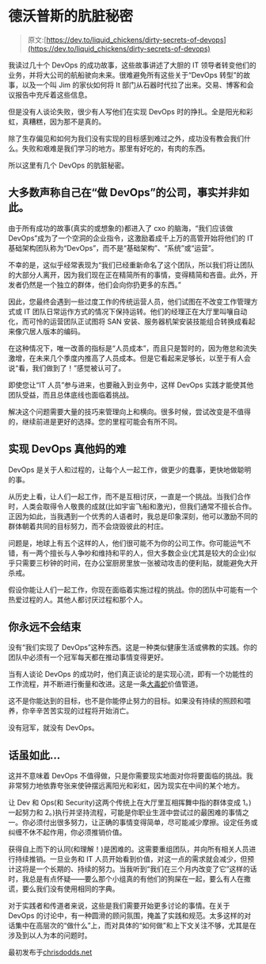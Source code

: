 # 德沃普斯的肮脏秘密

> 原文:[https://dev.to/liquid_chickens/dirty-secrets-of-devops](https://dev.to/liquid_chickens/dirty-secrets-of-devops)

我读过几十个 DevOps 的成功故事，这些故事讲述了大胆的 IT 领导者转变他们的业务，并将大公司的航船驶向未来。很难避免所有这些关于“DevOps 转型”的故事，以及一个叫 Jim 的家伙如何将 It 部门从石器时代拉了出来。交易、博客和会议报告中充斥着这些信息。

但是没有人谈论失败，很少有人写他们在实现 DevOps 时的挣扎。全是阳光和彩虹，真糟糕，因为那不是真的。

除了生存偏见和如何为我们没有实现的目标感到难过之外，成功没有教会我们什么。失败和艰难是我们学习的地方。那里有好吃的，有肉的东西。

所以这里有几个 DevOps 的肮脏秘密。

## 大多数声称自己在“做 DevOps”的公司，事实并非如此。

由于所有成功的故事(真实的或想象的)都进入了 cxo 的脑海，“我们应该做 DevOps”成为了一个空洞的企业指令，这激励着成千上万的高管开始将他们的 IT 基础架构团队称为“DevOps”，而不是“基础架构”、“系统”或“运营”。

不幸的是，这似乎经常表现为“我们已经重新命名了这个团队，所以我们将让团队的大部分人离开，因为我们现在正在精简所有的事情，变得精简和吝啬。此外，开发者仍然是一个独立的群体，他们会向你扔更多的东西。”

因此，您最终会遇到一些过度工作的传统运营人员，他们试图在不改变工作管理方式或 IT 团队日常运作方式的情况下保持运转。他们的经理正在大厅里叫嚷自动化，而可怜的运营团队正试图将 SAN 安装、服务器机架安装技能组合转换成看起来像穴居人版本的编码。

在这种情况下，唯一改善的指标是“人员成本”，而且只是暂时的，因为倦怠和流失激增，在未来几个季度内推高了人员成本。但是它看起来足够长，以至于有人会说“看，我们做到了！”感觉被认可了。

即使您让“IT 人员”参与进来，也要融入到业务中，这样 DevOps 实践才能使其他团队受益，而且总体底线也面临着挑战。

解决这个问题需要大量的技巧来管理向上和横向。很多时候，尝试改变是不值得的，继续前进是更好的选择。您的里程可能会有所不同。

## 实现 DevOps 真他妈的难

DevOps 是关于人和过程的，让每个人一起工作，做更少的蠢事，更快地做聪明的事。

从历史上看，让人们一起工作，而不是互相讨厌，一直是一个挑战。当我们合作时，人类会取得令人敬畏的成就(比如宇宙飞船和激光)，但我们通常不擅长合作。正因为如此，当我遇到一个优秀的人语者时，我总是印象深刻，他可以激励不同的群体朝着共同的目标努力，而不会烧毁彼此的村庄。

问题是，地球上有五个这样的人，他们很可能不为你的公司工作。你可能运气不错，有一两个擅长与人争吵和维持和平的人，但大多数企业(尤其是较大的企业)似乎只需要三秒钟的时间，在办公室厨房里放一张被动攻击的便利贴，就能避免大开杀戒。

假设你能让人们一起工作，你现在面临着实施过程的挑战。你的团队中可能有一个热爱过程的人。其他人都讨厌过程和那个人。

## 你永远不会结束

没有“我们实现了 DevOps”这种东西。这是一种类似健康生活或佛教的实践。你的团队中必须有一个冠军每天都在推动事情变得更好。

当有人谈论 DevOps 的成功时，他们真正谈论的是实现心流，即有一个功能性的工作流程，并不断进行衡量和改进。这是一条[大毒蛇](https://en.wikipedia.org/wiki/Ouroboros)价值管道。

这不是你能达到的目标，也不是你能停止努力的目标。如果没有持续的照顾和喂养，你辛辛苦苦实现的过程将开始消亡。

没有冠军，就没有 DevOps。

## 话虽如此...

这并不意味着 DevOps 不值得做，只是你需要现实地面对你将要面临的挑战。我非常努力地依靠夸张来使钟摆远离阳光和彩虹，因为现实在中间的某个地方。

让 Dev 和 Ops(和 Security)这两个传统上在大厅里互相挥舞中指的群体变成 1。)一起努力和 2。)执行并坚持流程，可能是你职业生涯中尝试过的最困难的事情之一。你必须付出很多努力，让正确的事情变得简单，尽可能减少摩擦。设定任务或纠缠不休不起作用，你必须推销价值。

获得自上而下的认同(和理解！)是困难的。这需要重组团队，并向所有相关人员进行持续推销。一旦业务和 IT 人员开始看到价值，对这一点的需求就会减少，但预计这将是一个长期的、持续的努力。当我听到“我们在三个月内改变了它”这样的话时，我总是有点怀疑——要么那个小组真的有他们的狗屎在一起，要么有人在撒谎，要么我们没有使用相同的字典。

对于实践者和传道者来说，这些是我们需要开始更多讨论的事情。在关于 DevOps 的讨论中，有一种圆滑的顾问氛围，掩盖了实践和规范。太多这样的对话集中在高层次的“做什么”上，而对具体的“如何做”和上下文关注不够，尤其是在涉及到以人为本的问题时。

最初发布于[chrisdodds.net](http://chrisdodds.net/dirty-secrets-of-devops/)